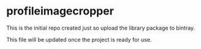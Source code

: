 # profileimagecropper

This is the initial repo created just so upload the library package to bintray.

This file will be updated once the project is ready for use.

